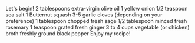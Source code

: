 Let's begin!
2 tablespoons extra-virgin olive oil
1 yellow onion
1/2 teaspoon sea salt
1 Butternut squash
3-5 garlic cloves (depending on your preference)
1 tablespoon chopped fresh sage
1/2 tablespoon minced fresh rosemary
1 teaspoon grated fresh ginger
3 to 4 cups vegetable (or chicken) broth
freshly ground black pepper
Enjoy my recipe!